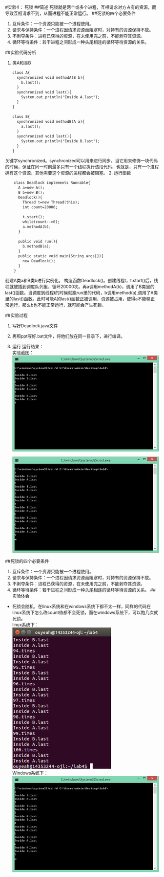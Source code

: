 #实验4： 死锁
##简述
死锁就是两个或多个进程，互相请求对方占有的资源，而导致互相请求不到，从而进程不能正常运行。
##死锁的四个必要条件
1. 互斥条件：一个资源只能被一个进程使用。
2. 请求与保持条件：一个进程因请求资源而阻塞时，对持有的资源保持不放。
3. 不剥夺条件：进程已获得的资源，在未使用完之前，不能剥夺其资源。
4. 循环等待条件：若干进程之间形成一种头尾相连的循环等待资源的关系。

##实验代码分析

1.  类A和类B  

		class A{
		  synchronized void methodA(B b){
		    b.last();
		  }
		  synchronized void last(){
		    System.out.println("Inside A.last");
		  }
		}
		
		class B{
		  synchronized void methodB(A a){
		    a.last();
		  }
		  synchronized void last(){
		    System.out.println("Inside B.last");
		  }
		}
   关键字synchronized。synchronized可以用来进行同步。当它用来修饰一块代码的时候，保证在同一时刻最多只有一个线程执行该段代码，也就是，只有一个进程拥有这个资源，其他需要这个资源的进程都会被阻塞。
2. 运行函数  

		
		class Deadlock implements Runnable{
		  A a=new A();
		  B b=new B();
		  Deadlock(){
		    Thread t=new Thread(this);
		    int count=20000;
		    
		    t.start();
		    while(count-->0);
		    a.methodA(b);
		  }
		
		  public void run(){
		    b.methodB(a);
		  }
		  public static void main(String args[]){
		    new Deadlock();
		  }
		}
创建A类a和B类b进行实例化。
构造函数Deadlock()。创建线程t，t.start()后，线程就被插到调度队列里，循环20000次。再a调用methodA(b)，调用了B类里的last()函数。当调度到线程t的时候就跑run里的代码，b调用method(a),调用了A类里的last()函数。此时可能A的last()函数正被调用，资源被占用，使得a不能够正常运行，那么b也不能正常运行，就可能会产生死锁。

##实验过程
1. 写好Deadlock.java文件
2. 再照ppt写好.bat文件，将他们放在同一目录下，进行编译。
3. 运行
运行结果：  
实验截图：  
![Alt text](https://github.com/Oujialing/ES2016_14353244/blob/master/pic/lab4-deadlock1.png)  
  
    ![Alt text](https://github.com/Oujialing/ES2016_14353244/blob/master/pic/lab4-deadlock2.png)  

##死锁的四个必要条件
1. 互斥条件：一个资源只能被一个进程使用。
2. 请求与保持条件：一个进程因请求资源而阻塞时，对持有的资源保持不放。
3. 不剥夺条件：进程已获得的资源，在未使用完之前，不能剥夺其资源。
4. 循环等待条件：若干进程之间形成一种头尾相连的循环等待资源的关系。
##实验体会
 - 死锁会随机，在linux系统和在windows系统下都不太一样，同样的代码在linux系统下怎么改count值都不会死锁，而在windows系统下，可以跑几次就死锁。  
 linux系统下：   
 ![Alt text](https://github.com/Oujialing/ES2016_14353244/blob/master/pic/lab4-deadlockn.png)  
 Windows系统下：   
    ![Alt text](https://github.com/Oujialing/ES2016_14353244/blob/master/pic/lab4-deadlock2.png)  

